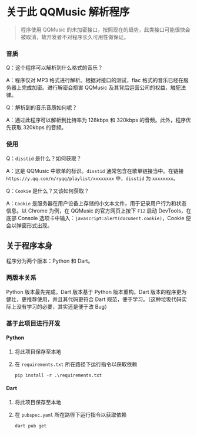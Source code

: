 # 关于此 QQMusic 解析程序

> 程序使用 QQMusic 的未加密接口，按照现在的趋势，此类接口可能很快会被取消，故开发者不对程序长久可用性做保证。

### 音质

Q：这个程序可以解析到什么格式的音乐？

A：程序仅对 MP3 格式进行解析。根据对接口的测试，flac 格式的音乐已经在服务器上完成加密。进行解密会损害 QQMusic 及其背后运营公司的权益，触犯法律。

Q：解析到的音乐音质如何呢？

A：通过此程序可以解析到比特率为 128kbps 和 320kbps 的音频。此外，程序优先获取 320kbps 的音频。

### 使用

Q：`disstid` 是什么？如何获取？

A：这是 QQMusic 中歌单的标识。`disstid` 通常包含在歌单链接当中。在链接 `https://y.qq.com/n/ryqq/playlist/xxxxxxxx` 中，`disstid` 为 `xxxxxxxx`。

Q：`Cookie` 是什么？又该如何获取？

A：`Cookie` 是服务器在用户设备上存储的小文本文件，用于记录用户行为和状态信息。以 Chrome 为例，在 QQMusic 的官方网页上按下 `F12` 启动 DevTools，在底部 Console 选项卡中输入：`javascript:alert(document.cookie)`，Cookie 便会以弹窗形式出现。

## 关于程序本身

程序分为两个版本：Python 和 Dart。

### 两版本关系

Python 版本最先完成，Dart 版本基于 Python 版本重构。Dart 版本的程序更为健壮，更推荐使用，并且其代码更符合 Dart 规范，便于学习。（这种垃圾代码实际上没有学习的必要，其实还是便于改 Bug）

### 基于此项目进行开发

#### Python

1. 将此项目保存至本地

2. 在 `requirements.txt` 所在路径下运行指令以获取依赖

   ```
   pip install -r .\requirements.txt
   ```

#### Dart

1. 将此项目保存至本地

2. 在 `pubspec.yaml` 所在路径下运行指令以获取依赖

   ```
   dart pub get
   ```